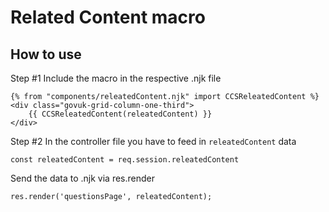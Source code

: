 # Related Content macro

## How to use
Step #1
Include the macro in the respective .njk file
```
{% from "components/releatedContent.njk" import CCSReleatedContent %}
<div class="govuk-grid-column-one-third">
    {{ CCSReleatedContent(releatedContent) }}
</div>
```

Step #2
In the controller file you have to feed in `releatedContent` data

`const releatedContent = req.session.releatedContent` 

Send the data to .njk via res.render

`res.render('questionsPage', releatedContent);`
